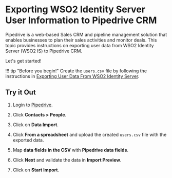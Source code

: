 # Exporting WSO2 Identity Server User Information to Pipedrive CRM

Pipedrive is a web-based Sales CRM and pipeline management solution that enables businesses to plan their sales 
activities and monitor deals. This topic provides instructions on exporting user data from WSO2 Identity Server (WSO2 IS) to Pipedrive CRM. 

Let's get started!

!!! tip "Before you begin!"
    Create the `users.csv` file by following the instructions in 
    [Exporting User Data From WSO2 Identity Server]({{base_path}}/guides/identity-lifecycles/sync-account-overview).
    
## Try it Out

1. Login to [Pipedrive](http://www.pipedrive.com/).
2. Click **Contacts > People**.
   
    <!--![contacts-in-pipedrive]({{base_path}}/assets/img/tutorials/contacts-in-pipedrive.png)-->
    
3. Click on **Data Import**.
   
    <!--![data-import-in-pipedrive]({{base_path}}/assets/img/tutorials/data-import-in-pipedrive.png)-->

4. Click **From a spreadsheet** and upload the created `users.csv` file with the exported data.
    
    <!--![import-from-spread-sheet-pipedrive]({{base_path}}/assets/img/tutorials/import-from-spread-sheet-pipedrive.png)-->

5. Map **data fields in the CSV** with **Pipedrive data fields**.
    <!--![map-import-fields-to-pipedrive]({{base_path}}/assets/img/tutorials/map-import-fields-to-pipedrive.png)-->

6. Click **Next** and validate the data in **Import Preview**.
7. Click on **Start Import**.
